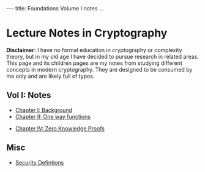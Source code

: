 <div class="container">
---
title: Foundations Volume I notes
...

# Lecture Notes in Cryptography

**Disclaimer:** I have no formal education in cryptography or complexity theory, but
in my old age I have decided to pursue research in related areas. This
page and its children pages are my notes from studying different
concepts in modern cryptography. They are designed to be consumed by
me only and are likely full of typos. 

## Vol I: Notes

* [Chapter I: Background](./Prelims/)
* [Chapter II: One way functions](./OneWayFunctions/)
<!-- * [Chapter III: Pseduo Random generators](./PseudoRandomStuff/) -->
* [Chapter IV: Zero Knowledge Proofs](./ZK_Proofs/)

## Misc

* [Security Defintions](./RealVsIdeal/)
</div>
